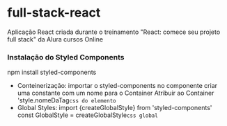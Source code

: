 # full-stack-react
Aplicação React criada durante o treinamento "React: comece seu projeto full stack" da Alura cursos Online

### Instalação do Styled Components

npm install styled-components

- Conteinerização:
    importar o styled-components no componente
    criar uma constante com um nome para o Container
    Atribuir ao Container 'style.nomeDaTag`
        css do elemento
    `
- Global Styles:
    import {createGlobalStyle} from 'styled-components'
    const GlobalStyle = createGlobalStyle`
        css global
    `